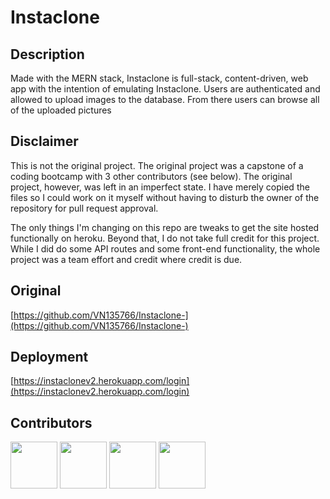 # Instaclone
## Description
Made with the MERN stack, Instaclone is full-stack, content-driven, web app with the intention of emulating Instaclone. Users are authenticated and allowed to upload images to the database. From there users can browse all of the uploaded pictures

## Disclaimer
This is not the original project. The original project was a capstone of a coding bootcamp with 3 other contributors (see below).
The original project, however, was left in an imperfect state. I have merely copied the files so I could work on it myself without having to disturb the owner of the repository for pull request approval.

The only things I'm changing on this repo are tweaks to get the site hosted functionally on heroku. Beyond that, I do not take full credit for this project. While I did do some API routes and some front-end functionality, the whole project was a team effort and credit where credit is due.

## Original
[https://github.com/VN135766/Instaclone-](https://github.com/VN135766/Instaclone-)

## Deployment
[https://instaclonev2.herokuapp.com/login](https://instaclonev2.herokuapp.com/login)

## Contributors
[<img src="https://avatars.githubusercontent.com/u/100727488?s=400&u=67de04417074e264828299fabf74d3dd4fe71584&v=4" width="75" height="75">](https://github.com/VN135766)
[<img src="https://avatars.githubusercontent.com/u/5594847?v=4" width="75" height="75">](https://github.com/rstanbaugh)
[<img src="https://avatars.githubusercontent.com/u/13123028?v=4" width="75" height="75">](https://github.com/ProgrammingAStorm)
[<img src="https://avatars.githubusercontent.com/u/98855681?v=4" width="75" height="75">](https://github.com/AidanHauter)
